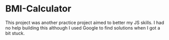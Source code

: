 # BMI-Calculator
This project was another practice project aimed to better my JS skills. I had no help building this although I used Google to find solutions when I got a bit stuck.
